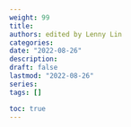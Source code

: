 ```yaml
---
weight: 99
title: 
authors: edited by Lenny Lin
categories: 
date: "2022-08-26"
description: 
draft: false
lastmod: "2022-08-26"
series: 
tags: []

toc: true
---
```




<!--more-->

